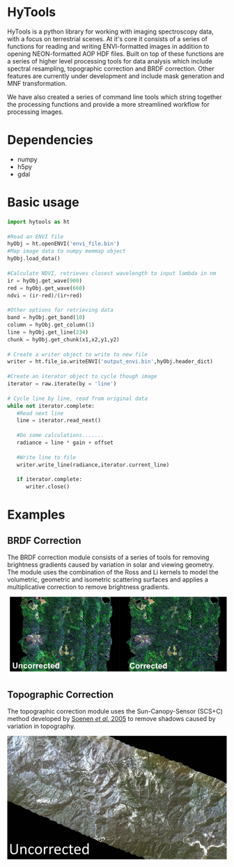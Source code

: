 # HyTools

HyTools is a python library for working with imaging spectroscopy data, with a focus on terrestrial scenes. 
At it's core it consists of a series of functions for reading and writing ENVI-formatted images in addition to 
opening NEON-formatted AOP HDF files. Built on top of these functions are a series of higher
level processing tools for data analysis which include spectral resampling, topographic
correction and BRDF correction. Other features are currently under development and include mask generation and
MNF transformation.

We have also created a series of command line tools which string together the processing functions and
provide a more streamlined workflow for processing images.

# Dependencies
- numpy
- h5py
- gdal

# Basic usage
```python
import hytools as ht

#Read an ENVI file
hyObj = ht.openENVI('envi_file.bin')
#Map image data to numpy memmap object
hyObj.load_data()

#Calculate NDVI, retrieves closest wavelength to input lambda in nm
ir = hyObj.get_wave(900)
red = hyObj.get_wave(660)
ndvi = (ir-red)/(ir+red)

#Other options for retrieving data
band = hyObj.get_band(10)
column = hyObj.get_column(1)
line = hyObj.get_line(234)
chunk = hyObj.get_chunk(x1,x2,y1,y2)

# Create a writer object to write to new file
writer = ht.file_io.writeENVI('output_envi.bin',hyObj.header_dict)

#Create an iterator object to cycle though image
iterator = raw.iterate(by = 'line')

# Cycle line by line, read from original data
while not iterator.complete:  
   #Read next line
   line = iterator.read_next() 

   #Do some calculations.......
   radiance = line * gain + offset

   #Write line to file
   writer.write_line(radiance,iterator.current_line)
	
   if iterator.complete:
      writer.close()  
```

# Examples

## BRDF Correction
The BRDF correction module consists of a series of tools for removing brightness gradients caused
by variation in solar and viewing geometry. The module uses the combination of the Ross and Li
kernels to model the volumetric, geometric and isometric scattering surfaces and applies a multiplicative
correction to remove brightness gradients. 

![Before and after BRDF correction](examples/brdf_before_after.png) 

## Topographic Correction
The topographic correction module uses the Sun-Canopy-Sensor (SCS+C) method developed by [Soenen *et al.* 2005](https://ieeexplore.ieee.org/document/1499030) to remove shadows caused by variation in topography.

![Topographic correction](examples/topo_correct.gif) 
